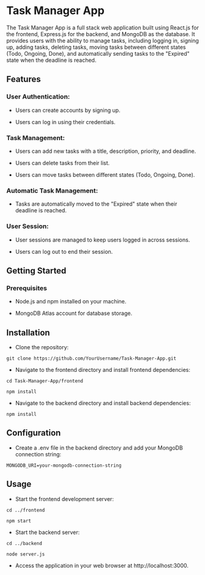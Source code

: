 # Task Manager App

The Task Manager App is a full stack web application built using React.js for the frontend, Express.js for the backend, and MongoDB as the database. It provides users with the ability to manage tasks, including logging in, signing up, adding tasks, deleting tasks, moving tasks between different states (Todo, Ongoing, Done), and automatically sending tasks to the "Expired" state when the deadline is reached.

## Features

### User Authentication:

- Users can create accounts by signing up.
  
- Users can log in using their credentials.

### Task Management:

- Users can add new tasks with a title, description, priority, and deadline.
  
- Users can delete tasks from their list.
  
- Users can move tasks between different states (Todo, Ongoing, Done).

### Automatic Task Management:

- Tasks are automatically moved to the "Expired" state when their deadline is reached.

### User Session:

- User sessions are managed to keep users logged in across sessions.
  
- Users can log out to end their session.

## Getting Started

### Prerequisites

- Node.js and npm installed on your machine.
  
- MongoDB Atlas account for database storage.

## Installation

- Clone the repository:
  
`git clone https://github.com/YourUsername/Task-Manager-App.git`

- Navigate to the frontend directory and install frontend dependencies:
  
`cd Task-Manager-App/frontend`

`npm install`

- Navigate to the backend directory and install backend dependencies:
  
`npm install`

## Configuration

- Create a .env file in the backend directory and add your MongoDB connection string:
  
`MONGODB_URI=your-mongodb-connection-string`

## Usage

- Start the frontend development server:
  
`cd ../frontend`

`npm start`

- Start the backend server:
  
`cd ../backend`

`node server.js`

- Access the application in your web browser at http://localhost:3000.
